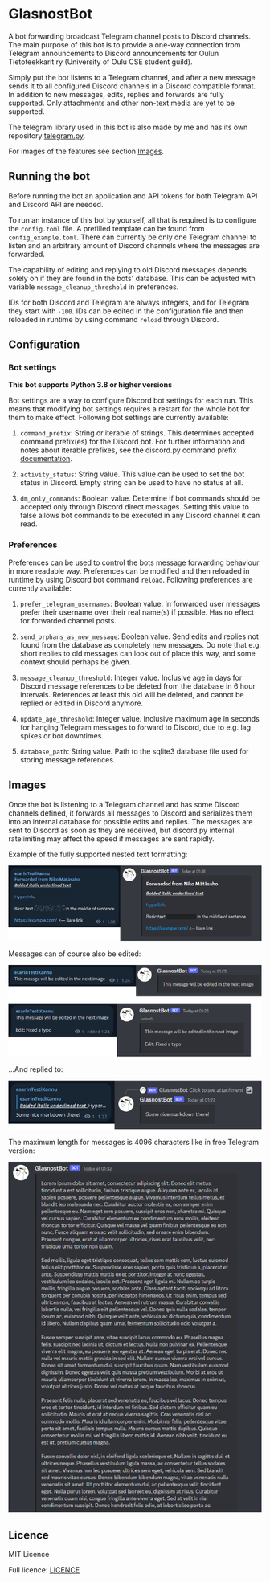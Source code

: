 # GlasnostBot

A bot forwarding broadcast Telegram channel posts to Discord channels. The main purpose of this bot is to provide a
one-way connection from Telegram announcements to Discord announcements for Oulun Tietoteekkarit ry 
(University of Oulu CSE student guild).

Simply put the bot listens to a Telegram channel, and after a new message sends it to all configured Discord channels in 
a Discord compatible format. In addition to new messages, edits, replies and forwards are fully supported. 
Only attachments and other non-text media are yet to be supported.

The telegram library used in this bot is also made by me and has its own repository 
[telegram.py](https://github.com/Visperi/telegram.py).

For images of the features see section [Images](#Images).

## Running the bot

Before running the bot an application and API tokens for both Telegram API and Discord API are needed.

To run an instance of this bot by yourself, all that is required is to configure the `config.toml` file. 
A prefilled template can be found from `config_example.toml`. There can currently be only one Telegram channel to listen
and an arbitrary amount of Discord channels where the 
messages are forwarded.

The capability of editing and replying to old Discord messages depends solely on if they are found in the bots' 
database. This can be adjusted with variable `message_cleanup_threshold` in preferences.

IDs for both Discord and Telegram are always integers, and for Telegram they start with `-100`. 
IDs can be edited in the configuration file and then reloaded in runtime by using command `reload` through Discord.

## Configuration

### Bot settings

**This bot supports Python 3.8 or higher versions**

Bot settings are a way to configure Discord bot settings for each run. This means that modifying bot settings requires 
a restart for the whole bot for them to make effect. Following bot settings are currently available:

1. `command_prefix`: String or iterable of strings. This determines accepted command prefix(es) for the Discord bot. 
For further information and notes about iterable prefixes, see the discord.py command prefix
[documentation](https://discordpy.readthedocs.io/en/stable/ext/commands/api.html?highlight=prefix#discord.ext.commands.Bot.command_prefix).

2. `activity_status`: String value. This value can be used to set the bot status in Discord. Empty string can be used 
to have no status at all.

3. `dm_only_commands`: Boolean value. Determine if bot commands should be accepted only through Discord direct messages.
Setting this value to false allows bot commands to be executed in any Discord channel it can read.

### Preferences

Preferences can be used to control the bots message forwarding behaviour in more readable way. Preferences can be 
modified and then reloaded in runtime by using Discord bot command `reload`. 
Following preferences are currently available:

1. `prefer_telegram_usernames`: Boolean value. In forwarded user messages prefer their username over their real name(s)
if possible. Has no effect for forwarded channel posts.

2. `send_orphans_as_new_message`: Boolean value. Send edits and replies not found from the database as completely new 
messages. Do note that e.g. short replies to old messages can look out of place this way, and some context should 
perhaps be given.

3. `message_cleanup_threshold`: Integer value. Inclusive age in days for Discord message references to be deleted from 
the database in 6 hour intervals. References at least this old will be deleted, and cannot be replied or edited in 
Discord anymore.

4. `update_age_threshold`: Integer value. Inclusive maximum age in seconds for hanging Telegram messages to forward to 
Discord, due to e.g. lag spikes or bot downtimes.

5. `database_path`: String value. Path to the sqlite3 database file used for storing message references.

## Images

Once the bot is listening to a Telegram channel and has some Discord channels defined, it forwards all messages to 
Discord and serializes them into an internal database for possible edits and replies. The messages are sent to Discord 
as soon as they are received, but discord.py internal ratelimiting may affect the speed if messages are sent rapidly.

Example of the fully supported nested text formatting:

![Basic markdown example](img/basic_example.png)

Messages can of course also be edited:

![Edit example](img/edit_example.png)

...And replied to:

![Reply example](img/reply_example.png)

The maximum length for messages is 4096 characters like in free Telegram version:

![Lorem ipsum](img/lorem_ipsum.PNG)

## Licence

MIT Licence

Full licence: [LICENCE](LICENCE)

